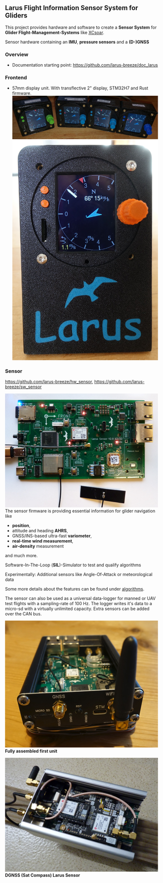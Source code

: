﻿## Larus Flight Information Sensor System for Gliders

This project provides hardware and software to create a **Sensor System** for **Glider Flight-Management-Systems** like [XCsoar](https://github.com/XCSoar).

Sensor hardware containing an **IMU**, **pressure sensors** and a **(D-)GNSS**

### Overview
- Documentation starting point: https://github.com/larus-breeze/doc_larus

### Frontend
- 57mm display unit. With transflective 2" display, STM32H7 and Rust firmware. 
![Frontend New Units](profile/frontend_new_units.jpg)
![Frontend New Units](profile/frontend_indirect_bright_sunlight.jpg)

### Sensor
https://github.com/larus-breeze/hw_sensor, https://github.com/larus-breeze/sw_sensor

![PCB](profile/PCB.jpg)
The sensor firmware is providing essential information for glider navigation like 

  - **position**, 
  - attitude and heading **AHRS**, 
  - GNSS/INS-based ultra-fast **variometer**, 
  - **real-time wind measurement**, 
  - **air-density** measurement 

  and much more.
<!--  -->
Software-In-The-Loop (**SIL**)-Simulator to test and qualify algorithms 

Experimentally: Additional sensors like Angle-Of-Attack or meteorological data

Some more details about the features can be found under [algorithms](https://github.com/larus-breeze/sw_sensor_algorithms).

The sensor can also be used as a universal data-logger for manned or UAV test flights with a sampling-rate of 100 Hz. The logger writes it's data to a micro-sd with a virtually unlimited capacity. Extra sensors can be added over the CAN bus.

![Assembled](profile/GNSS-Assembled.jpg)
**Fully assembled first unit**

![Assembled DGNSS](profile/DGNSS-Assembly.jpg)
**DGNSS (Sat Compass) Larus Sensor**



